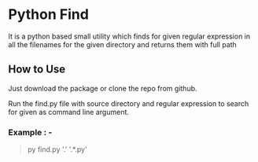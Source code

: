 # Python Find

It is a python based small utility which finds for given regular expression in all the filenames for the given directory and returns them with full path


## How to Use

Just download the package or clone the repo from github.

Run the find.py file with source directory and regular expression to search for given as command line argument.

### Example : -
> py find.py '.' '.*.py'
